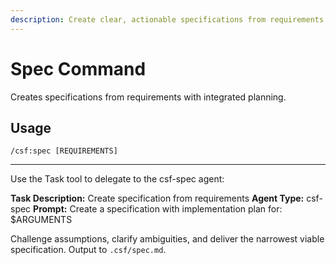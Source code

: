 ```yaml
---
description: Create clear, actionable specifications from requirements
---
```


# Spec Command

Creates specifications from requirements with integrated planning.

## Usage
```
/csf:spec [REQUIREMENTS]
```

---

Use the Task tool to delegate to the csf-spec agent:

**Task Description:** Create specification from requirements
**Agent Type:** csf-spec
**Prompt:** Create a specification with implementation plan for: $ARGUMENTS

Challenge assumptions, clarify ambiguities, and deliver the narrowest viable specification.
Output to `.csf/spec.md`.